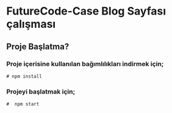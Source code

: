 
# FutureCode-Case Blog Sayfası çalışması

## Proje Başlatma?

### Proje içerisine kullanılan bağımlılıkları indirmek için;

```
# npm install

```
### Projeyi başlatmak için;

```
#  npm start

```
